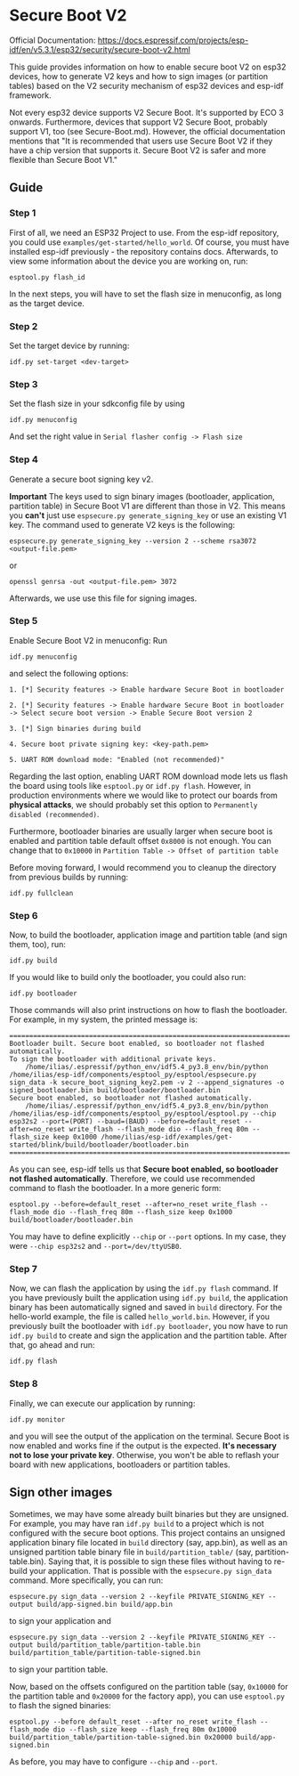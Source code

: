 # Secure Boot V2

Official Documentation: https://docs.espressif.com/projects/esp-idf/en/v5.3.1/esp32/security/secure-boot-v2.html

This guide provides information on how to enable secure boot V2 on esp32 devices, how to generate V2 keys and how to sign images (or partition tables) based on the V2 security mechanism of esp32 devices and esp-idf framework.

Not every esp32 device supports V2 Secure Boot. It's supported by ECO 3 onwards. Furthermore, devices that support V2 Secure Boot, probably support V1, too (see Secure-Boot.md). However, the official documentation mentions that "It is recommended that users use Secure Boot V2 if they have a chip version that supports it. Secure Boot V2 is safer and more flexible than Secure Boot V1."

## Guide

### Step 1

First of all, we need an ESP32 Project to use. From the esp-idf repository, you could use `examples/get-started/hello_world`. Of course, you must have installed esp-idf previously - the repository contains docs. Afterwards, to view some information about the device you are working on, run:
```
esptool.py flash_id
```

In the next steps, you will have to set  the flash size in menuconfig, as long as the target device.

### Step 2

Set the target device by running:
```
idf.py set-target <dev-target>
```

### Step 3

Set the flash size in your sdkconfig file by using
```
idf.py menuconfig
```

And set the right value in `Serial flasher config -> Flash size`

### Step 4

Generate a secure boot signing key v2. 

**Important**
The keys used to sign binary images (bootloader, application, partition table) in Secure Boot V1 are different than those in V2. This means you **can't** just use `espsecure.py generate_signing_key` or use an existing V1 key. The command used to generate V2 keys is the following:

```
espsecure.py generate_signing_key --version 2 --scheme rsa3072 <output-file.pem>
```
or
```
openssl genrsa -out <output-file.pem> 3072
```

Afterwards, we use use this file for signing images.

### Step 5

Enable Secure Boot V2 in menuconfig: Run
```
idf.py menuconfig
```
and select the following options:
```
1. [*] Security features -> Enable hardware Secure Boot in bootloader

2. [*] Security features -> Enable hardware Secure Boot in bootloader -> Select secure boot version -> Enable Secure Boot version 2

3. [*] Sign binaries during build

4. Secure boot private signing key: <key-path.pem>

5. UART ROM download mode: "Enabled (not recommended)"
```

Regarding the last option, enabling UART ROM download mode lets us flash the board using tools like `esptool.py` or `idf.py flash`. However, in production environments where we would like to protect our boards from **physical attacks**, we should probably set this option to `Permanently disabled (recommended)`.

Furthermore, bootloader binaries are usually larger when secure boot is enabled and partition table default offset `0x8000` is not enough. You can change that to `0x10000` in `Partition Table -> Offset of partition table`

Before moving forward, I would recommend you to cleanup the directory from previous builds by running:
```
idf.py fullclean
```

### Step 6

Now, to build the bootloader, application image and partition table (and sign them, too), run:

```
idf.py build
```

If you would like to build only the bootloader, you could also run:
```
idf.py bootloader
```
Those commands will also print instructions on how to flash the bootloader. For example, in my system, the printed message is:

```
==============================================================================
Bootloader built. Secure boot enabled, so bootloader not flashed automatically.
To sign the bootloader with additional private keys.
	/home/ilias/.espressif/python_env/idf5.4_py3.8_env/bin/python /home/ilias/esp-idf/components/esptool_py/esptool/espsecure.py sign_data -k secure_boot_signing_key2.pem -v 2 --append_signatures -o signed_bootloader.bin build/bootloader/bootloader.bin
Secure boot enabled, so bootloader not flashed automatically.
	/home/ilias/.espressif/python_env/idf5.4_py3.8_env/bin/python  /home/ilias/esp-idf/components/esptool_py/esptool/esptool.py --chip esp32s2 --port=(PORT) --baud=(BAUD) --before=default_reset --after=no_reset write_flash --flash_mode dio --flash_freq 80m --flash_size keep 0x1000 /home/ilias/esp-idf/examples/get-started/blink/build/bootloader/bootloader.bin
==============================================================================
```

As you can see, esp-idf tells us that **Secure boot enabled, so bootloader not flashed automatically**. Therefore, we could use recommended command to flash the bootloader. In a more generic form:

```
esptool.py --before=default_reset --after=no_reset write_flash --flash_mode dio --flash_freq 80m --flash_size keep 0x1000 build/bootloader/bootloader.bin
```
You may have to define explicitly `--chip` or `--port` options. In my case, they were `--chip esp32s2` and `--port=/dev/ttyUSB0`.

### Step 7

Now, we can flash the application by using the `idf.py flash` command. If you have previously built the application using `idf.py build`, the application binary has been automatically signed and saved in `build` directory. For the hello-world example, the file is called `hello_world.bin`. However, if you previously built the bootloader with `idf.py bootloader`, you now have to run `idf.py build` to create and sign the application and the partition table. After that, go ahead and run:
```
idf.py flash
```

### Step 8
Finally, we can execute our application by running:
```
idf.py monitor
```
and you will see the output of the application on the terminal. Secure Boot is now enabled and works fine if the output is the expected.
**It's necessary not to lose your private key**. Otherwise, you won't be able to reflash your board with new applications, bootloaders or partition tables.

## Sign other images

Sometimes, we may have some already built binaries but they are unsigned. For example, you may have ran `idf.py build` to a project which is not configured with the secure boot options. This project contains an unsigned application binary file located in `build` directory (say, app.bin), as well as an unsigned partition table binary file in `build/partition_table/` (say, partition-table.bin). Saying that, it is possible to sign these files without having to re-build your application. That is possible with the `espsecure.py sign_data` command. More specifically, you can run:
```
espsecure.py sign_data --version 2 --keyfile PRIVATE_SIGNING_KEY --output build/app-signed.bin build/app.bin
```
to sign your application and
```
espsecure.py sign_data --version 2 --keyfile PRIVATE_SIGNING_KEY --output build/partition_table/partition-table.bin build/partition_table/partition-table-signed.bin
```
to sign your partition table.

Now, based on the offsets configured on the partition table (say, `0x10000` for the partition table and `0x20000` for the factory app), you can use `esptool.py` to flash the signed binaries:
```
esptool.py --before default_reset --after no_reset write_flash --flash_mode dio --flash_size keep --flash_freq 80m 0x10000 build/partition_table/partition-table-signed.bin 0x20000 build/app-signed.bin
```
As before, you may have to configure `--chip` and `--port`.

